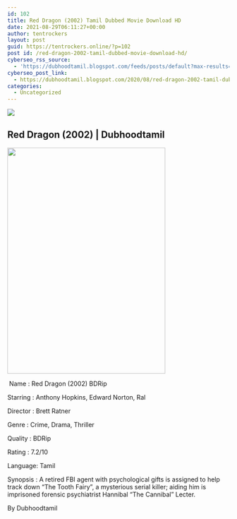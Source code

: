 ```yaml
---
id: 102
title: Red Dragon (2002) Tamil Dubbed Movie Download HD
date: 2021-08-29T06:11:27+00:00
author: tentrockers
layout: post
guid: https://tentrockers.online/?p=102
post id: /red-dragon-2002-tamil-dubbed-movie-download-hd/
cyberseo_rss_source:
  - 'https://dubhoodtamil.blogspot.com/feeds/posts/default?max-results=150&start-index=151'
cyberseo_post_link:
  - https://dubhoodtamil.blogspot.com/2020/08/red-dragon-2002-tamil-dubbed-hd.html
categories:
  - Uncategorized
---
```

<div class="media_block">
  <img src="https://1.bp.blogspot.com/-dpu-syyjPFQ/X0i3sus_yeI/AAAAAAAACLg/Q1WwJc1xMkc76N6F2F1NFqOf6ScJ8NwogCNcBGAsYHQ/s72-w358-h512-c/red-dragon-533b1e756542a.jpg" class="media_thumbnail" />
</div>

## **Red Dragon (2002) | Dubhoodtamil**

<div class="separator">
  <img loading="lazy" border="0" data-original-height="1426" data-original-width="1000" height="512" src="https://1.bp.blogspot.com/-dpu-syyjPFQ/X0i3sus_yeI/AAAAAAAACLg/Q1WwJc1xMkc76N6F2F1NFqOf6ScJ8NwogCNcBGAsYHQ/w358-h512/red-dragon-533b1e756542a.jpg" width="358" />
</div>

&nbsp;Name	<span></span>:	<span></span>Red Dragon (2002) BDRip

Starring	<span></span>:	<span></span>Anthony Hopkins, Edward Norton, Ral

Director	<span></span>:	<span></span>Brett Ratner

Genre	<span></span>:	<span></span>Crime, Drama, Thriller&nbsp;

Quality	<span></span>:	<span></span>BDRip

Rating	<span></span>:	<span></span>7.2/10&nbsp;

Language:	<span></span>Tamil

Synopsis : A retired FBI agent with psychological gifts is assigned to help track down &#8220;The Tooth Fairy&#8221;, a mysterious serial killer; aiding him is imprisoned forensic psychiatrist Hannibal &#8220;The Cannibal&#8221; Lecter.

By Dubhoodtamil